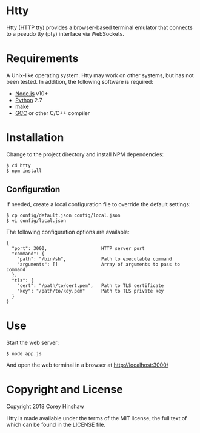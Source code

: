 Htty
====

Htty (HTTP tty) provides a browser-based terminal emulator that connects to a
pseudo tty (pty) interface via WebSockets.

# Requirements

A Unix-like operating system. Htty may work on other systems, but has not been
tested. In addition, the following software is required:

  * [Node.js][1] v10+
  * [Python][2] 2.7
  * [make][3]
  * [GCC][4] or other C/C++ compiler

# Installation

Change to the project directory and install NPM dependencies:

    $ cd htty
    $ npm install

## Configuration

If needed, create a local configuration file to override the default settings:

    $ cp config/default.json config/local.json
    $ vi config/local.json

The following configuration options are available:

    {
      "port": 3000,                    HTTP server port
      "command": {
        "path": "/bin/sh",             Path to executable command
        "arguments": []                Array of arguments to pass to command
      },
      "tls": {
        "cert": "/path/to/cert.pem",   Path to TLS certificate
        "key": "/path/to/key.pem"      Path to TLS private key
      }
    }

# Use

Start the web server:

    $ node app.js

And open the web terminal in a browser at [http://localhost:3000/](http://localhost:3000/)

# Copyright and License

Copyright 2018 Corey Hinshaw

Htty is made available under the terms of the MIT license, the full text of
which can be found in the LICENSE file.


[1]: https://nodejs.org/en/
[2]: https://www.python.org
[3]: https://www.gnu.org/software/make/
[4]: https://gcc.gnu.org
